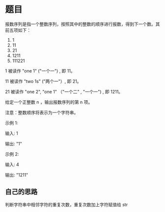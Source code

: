 # 题目

报数序列是指一个整数序列，按照其中的整数的顺序进行报数，得到下一个数。其前五项如下：

1.  1
2.  11
3.  21
4.  1211
5.  111221

1 被读作 "one 1" ("一个一") , 即 11。

11 被读作 "two 1s" ("两个一"）, 即 21。

21 被读作 "one 2", "one 1" （"一个二" , "一个一") , 即 1211。

给定一个正整数 n ，输出报数序列的第 n 项。

注意：整数顺序将表示为一个字符串。

示例 1:

输入: 1

输出: "1"

示例 2:

输入: 4

输出: "1211"

## 自己的思路

判断字符串中相邻字符的重复次数，重复次数加上字符赋值给 str
